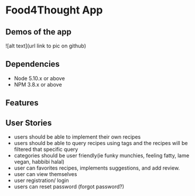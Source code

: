 # Food4Thought App



## Demos of the app

![alt text](url link to pic on github)


## Dependencies

- Node 5.10.x or above
- NPM 3.8.x or above

## Features




## User Stories
* users should be able to implement their own recipes 
* users should be able to query recipes using tags  and the recipes will be filtered that specific query
* categories should be user friendly(ie funky munchies, feeling fatty, lame vegan, habbibi halal)
* user can  favorites recipes,  implements suggestions,   and add review.
* user can view themselves 
* user registration/ login 
* users can reset password (forgot password?)